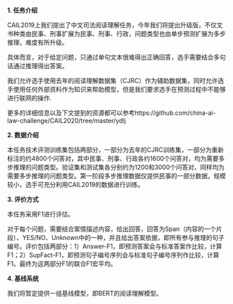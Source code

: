 **1. 任务介绍**

CAIL2019上我们提出了中文司法阅读理解任务，今年我们将提出升级版，不仅文书种类由民事、刑事扩展为民事、刑事、行政，问题类型也由单步预测扩展为多步推理，难度有所升级。

具体而言，对于给定问题，只通过单句文本很难得出正确回答，选手需要结合多句话通过推理得出答案。

我们允许选手使用去年的阅读理解数据集（CJRC）作为辅助数据集，同时允许选手使用任何外部资料作为知识来帮助模型，但是我们要求选手在预测过程中不能够进行联网的操作.

更多的详细信息以及下文提到的资源都可以参考https://github.com/china-ai-law-challenge/CAIL2020/tree/master/ydlj

**2. 数据介绍**

本任务技术评测训练集包括两部分，一部分为去年的CJRC训练集，一部分为重新标注的约4800个问答对，其中民事、刑事、行政各约1600个问答对，均为需要多步推理的问题类型。验证集和测试集各分别约为1200和3000个问答对，同样均为需要多步推理的问题类型。第一阶段多步推理数据仅提供民事的一部分数据，规模较小，选手可充分利用CAIL2019的数据进行训练。

**3. 评价方式**

本任务采用F1进行评估。

对于每个问题，需要结合案情描述内容，给出回答，回答为Span（内容的一个片段）、YES/NO、Unknown中的一种，并且给出答案依据，即所有参与推理的句子编号。评价包括两部分：1）Answer-F1，即预测答案会与标准答案作比较，计算F1；2）SupFact-F1，即预测句子编号序列会与标准句子编号序列作比较，计算F1。最终为这两部分F1的联合F1宏平均。

**4. 基线系统**

我们将暂定提供一组基线模型，即BERT的阅读理解模型。
